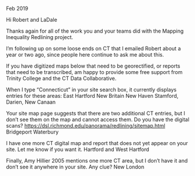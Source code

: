Feb 2019

Hi Robert and LaDale

Thanks again for all of the work you and your teams did with the Mapping Inequality Redlining project.

I’m following up on some loose ends on CT that I emailed Robert about a year or two ago, since people here continue to ask me about this.

If you have digitized maps below that need to be georectified, or reports that need to be transcribed, am happy to provide some free support from Trinity College and the CT Data Collaborative.

When I type “Connecticut” in your site search box, it currently displays entries for these areas:
East Hartford
New Britain
New Haven
Stamford, Darien, New Canaan

Your site map page suggests that there are two additional CT entries, but I don’t see them on the map and cannot access them. Do you have the digital scans?
https://dsl.richmond.edu/panorama/redlining/sitemap.html
Bridgeport
Waterbury

I have one more CT digital map and report that does not yet appear on your site. Let me know if you want it.
Hartford and West Hartford

Finally, Amy Hillier 2005 mentions one more CT area, but I don’t have it and don’t see it anywhere in your site. Any clue?
New London
